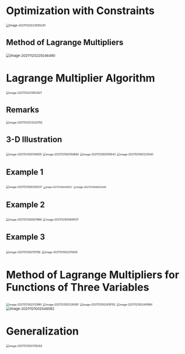# Optimization with Constraints



<img src="D:\dev\AllNote\.mdnote\assets\image-20211120223505241.png" alt="image-20211120223505241" style="zoom: 55%;" />

## Method of Lagrange Multipliers

<img src="D:\dev\AllNote\.mdnote\assets\image-20211120225046490.png" alt="image-20211120225046490" style="zoom: 67%;" />

# Lagrange Multiplier Algorithm

<img src="D:\dev\AllNote\.mdnote\assets\image-20211120231852927.png" alt="image-20211120231852927" style="zoom:50%;" />

## Remarks

<img src="D:\dev\AllNote\.mdnote\assets\image-20211120233220762.png" alt="image-20211120233220762" style="zoom:50%;" />

## 3-D Illustration

<img src="D:\dev\AllNote\.mdnote\assets\image-20211121000139005.png" alt="image-20211121000139005" style="zoom:50%;" />

<img src="D:\dev\AllNote\.mdnote\assets\image-20211121000150684.png" alt="image-20211121000150684" style="zoom:50%;" />

<img src="D:\dev\AllNote\.mdnote\assets\image-20211121000159543.png" alt="image-20211121000159543" style="zoom:50%;" />

<img src="D:\dev\AllNote\.mdnote\assets\image-20211121000233540.png" alt="image-20211121000233540" style="zoom:50%;" />

## Example 1

<img src="D:\dev\AllNote\.mdnote\assets\image-20211121000329337.png" alt="image-20211121000329337" style="zoom:50%;" />

<img src="D:\dev\AllNote\.mdnote\assets\image-20211121000456027.png" alt="image-20211121000456027" style="zoom:40%;" />

<img src="D:\dev\AllNote\.mdnote\assets\image-20211121000620300.png" alt="image-20211121000620300" style="zoom:45%;" />

## Example 2

<img src="D:\dev\AllNote\.mdnote\assets\image-20211121000831966.png" alt="image-20211121000831966" style="zoom:50%;" />

<img src="D:\dev\AllNote\.mdnote\assets\image-20211121000849137.png" alt="image-20211121000849137" style="zoom:50%;" />

## Example 3

<img src="D:\dev\AllNote\.mdnote\assets\image-20211121002151156.png" alt="image-20211121002151156" style="zoom:50%;" />

<img src="D:\dev\AllNote\.mdnote\assets\image-20211121002215009.png" alt="image-20211121002215009" style="zoom:50%;" />

# Method of Lagrange Multipliers for Functions of Three Variables

<img src="D:\dev\AllNote\.mdnote\assets\image-20211121002312990.png" alt="image-20211121002312990" style="zoom:50%;" />

<img src="D:\dev\AllNote\.mdnote\assets\image-20211121002339381.png" alt="image-20211121002339381" style="zoom:50%;" />

<img src="D:\dev\AllNote\.mdnote\assets\image-20211121002419792.png" alt="image-20211121002419792" style="zoom:50%;" />

<img src="D:\dev\AllNote\.mdnote\assets\image-20211121002441884.png" alt="image-20211121002441884" style="zoom:50%;" />

<img src="D:\dev\AllNote\.mdnote\assets\image-20211121002546582.png" alt="image-20211121002546582" style="zoom:67%;" />

# Generalization

<img src="D:\dev\AllNote\.mdnote\assets\image-20211121002709244.png" alt="image-20211121002709244" style="zoom:50%;" />

